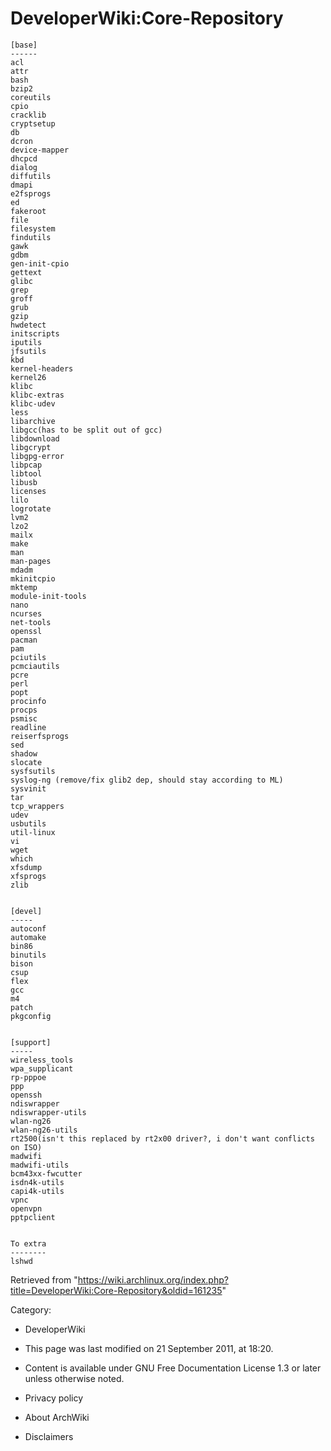 DeveloperWiki:Core-Repository
=============================

    [base]
    ------
    acl
    attr
    bash
    bzip2
    coreutils
    cpio
    cracklib
    cryptsetup
    db
    dcron
    device-mapper
    dhcpcd
    dialog
    diffutils
    dmapi
    e2fsprogs
    ed
    fakeroot
    file
    filesystem
    findutils
    gawk
    gdbm
    gen-init-cpio
    gettext
    glibc
    grep
    groff
    grub
    gzip
    hwdetect
    initscripts
    iputils
    jfsutils
    kbd
    kernel-headers
    kernel26
    klibc
    klibc-extras
    klibc-udev
    less
    libarchive
    libgcc(has to be split out of gcc)
    libdownload
    libgcrypt
    libgpg-error
    libpcap
    libtool
    libusb
    licenses
    lilo
    logrotate
    lvm2
    lzo2
    mailx
    make
    man
    man-pages
    mdadm
    mkinitcpio
    mktemp
    module-init-tools
    nano
    ncurses
    net-tools
    openssl
    pacman
    pam
    pciutils
    pcmciautils
    pcre
    perl
    popt
    procinfo
    procps
    psmisc
    readline
    reiserfsprogs
    sed
    shadow
    slocate
    sysfsutils
    syslog-ng (remove/fix glib2 dep, should stay according to ML)
    sysvinit
    tar
    tcp_wrappers
    udev
    usbutils
    util-linux
    vi
    wget
    which
    xfsdump
    xfsprogs
    zlib


    [devel]
    -----
    autoconf
    automake
    bin86
    binutils
    bison
    csup
    flex
    gcc
    m4
    patch
    pkgconfig


    [support]
    -----
    wireless_tools
    wpa_supplicant
    rp-pppoe
    ppp
    openssh
    ndiswrapper
    ndiswrapper-utils
    wlan-ng26
    wlan-ng26-utils
    rt2500(isn't this replaced by rt2x00 driver?, i don't want conflicts on ISO) 
    madwifi
    madwifi-utils
    bcm43xx-fwcutter
    isdn4k-utils
    capi4k-utils
    vpnc
    openvpn
    pptpclient


    To extra
    --------
    lshwd

Retrieved from
"https://wiki.archlinux.org/index.php?title=DeveloperWiki:Core-Repository&oldid=161235"

Category:

-   DeveloperWiki

-   This page was last modified on 21 September 2011, at 18:20.
-   Content is available under GNU Free Documentation License 1.3 or
    later unless otherwise noted.
-   Privacy policy
-   About ArchWiki
-   Disclaimers
